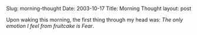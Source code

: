 Slug: morning-thought
Date: 2003-10-17
Title: Morning Thought
layout: post

Upon waking this morning, the first thing through my head was: <i>The only emotion I feel from fruitcake is Fear</i>.
